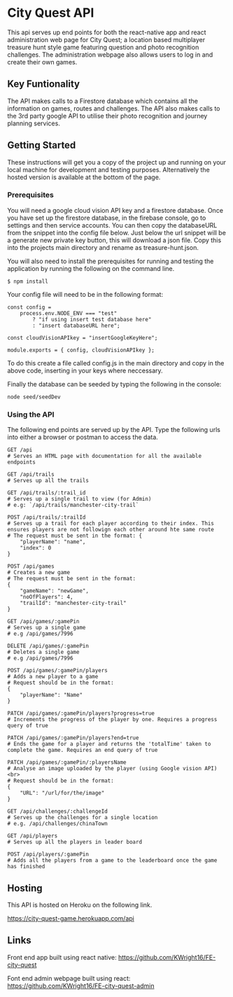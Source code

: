 # City Quest API

This api serves up end points for both the react-native app and react administration web page for City Quest; a location based multiplayer treasure hunt style game featuring question and photo recognition challenges. The administration webpage also allows users to log in and create their own games.

## Key Funtionality
The API makes calls to a Firestore database which contains all the information on games, routes and challenges. The API also makes calls to the 3rd party google API to utilise their photo recognition and journey planning services.

## Getting Started

These instructions will get you a copy of the project up and running on your local machine for development and testing purposes. Alternatively the hosted version is available at the bottom of the page.

### Prerequisites

You will need a google cloud vision API key and a firestore database. Once you have set up the firestore database, in the firebase console, go to settings and then service accounts. You can then copy the databaseURL from the snippet into the config file below. Just below the url snippet will be a generate new private key button, this will download a json file. Copy this into the projects main directory and rename as treasure-hunt.json. 

You will also need to install the prerequisites for running and testing the application by running the following on the command line.

```
$ npm install
```

Your config file will need to be in the following format:

```
const config =
    process.env.NODE_ENV === "test"
        ? "if using insert test database here"
        : "insert databaseURL here";

const cloudVisionAPIkey = "insertGoogleKeyHere";

module.exports = { config, cloudVisionAPIkey };

```

To do this create a file called config.js in the main directory and copy in the above code, inserting in your keys where neccessary.

Finally the database can be seeded by typing the following in the console:
```
node seed/seedDev
```

### Using the API

The following end points are served up by the API. Type the following urls into either a browser or postman to access the data.

```http
GET /api
# Serves an HTML page with documentation for all the available endpoints
```

```http
GET /api/trails
# Serves up all the trails
```

```http
GET /api/trails/:trail_id
# Serves up a single trail to view (for Admin)
# e.g: `/api/trails/manchester-city-trail`
```

```http
POST /api/trails/:trailId
# Serves up a trail for each player according to their index. This ensures players are not followign each other around hte same route
# The request must be sent in the format: {
    "playerName": "name",
    "index": 0
}
```

```http
POST /api/games
# Creates a new game
# The request must be sent in the format:
{
    "gameName": "newGame",
    "noOfPlayers": 4,
    "trailId": "manchester-city-trail"
}
```

```http
GET /api/games/:gamePin
# Serves up a single game
# e.g /api/games/7996
```

```http
DELETE /api/games/:gamePin
# Deletes a single game
# e.g /api/games/7996
```

```http
POST /api/games/:gamePin/players
# Adds a new player to a game 
# Request should be in the format:
{
    "playerName": "Name"
}
```

```http
PATCH /api/games/:gamePin/players?progress=true
# Increments the progress of the player by one. Requires a progress query of true

```

```http
PATCH /api/games/:gamePin/players?end=true
# Ends the game for a player and returns the 'totalTime' taken to complete the game. Requires an end query of true
```

```http
PATCH /api/games/:gamePin/:playersName
# Analyse an image uploaded by the player (using Google vision API)<br>
# Request should be in the format:
{
    "URL": "/url/for/the/image"
}
```

```http
GET /api/challenges/:challengeId
# Serves up the challenges for a single location   
# e.g. /api/challenges/chinaTown
```

```http
GET /api/players
# Serves up all the players in leader board
```

```http
POST /api/players/:gamePin
# Adds all the players from a game to the leaderboard once the game has finished
```

## Hosting

This API is hosted on Heroku on the following link.

https://city-quest-game.herokuapp.com/api

## Links

Front end app built using react native:
https://github.com/KWright16/FE-city-quest

Font end admin webpage built using react:
https://github.com/KWright16/FE-city-quest-admin

